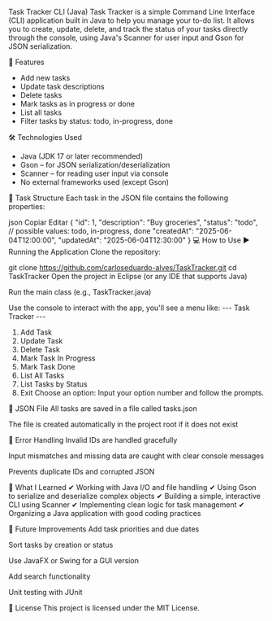Task Tracker CLI (Java)
Task Tracker is a simple Command Line Interface (CLI) application built in Java to help you manage your to-do list. It allows you to create, update, delete, and track the status of your tasks directly through the console, using Java's Scanner for user input and Gson for JSON serialization.

📌 Features
- Add new tasks
- Update task descriptions
- Delete tasks
- Mark tasks as in progress or done
- List all tasks
- Filter tasks by status: todo, in-progress, done

🛠 Technologies Used
- Java (JDK 17 or later recommended)
- Gson – for JSON serialization/deserialization
- Scanner – for reading user input via console
- No external frameworks used (except Gson)

📂 Task Structure
Each task in the JSON file contains the following properties:

json
Copiar
Editar
{
  "id": 1,
  "description": "Buy groceries",
  "status": "todo", // possible values: todo, in-progress, done
  "createdAt": "2025-06-04T12:00:00",
  "updatedAt": "2025-06-04T12:30:00"
}
💻 How to Use
▶️ Running the Application
Clone the repository:

git clone https://github.com/carloseduardo-alves/TaskTracker.git
cd TaskTracker
Open the project in Eclipse (or any IDE that supports Java)

Run the main class (e.g., TaskTracker.java)

Use the console to interact with the app, you'll see a menu like:
--- Task Tracker ---
1. Add Task
2. Update Task
3. Delete Task
4. Mark Task In Progress
5. Mark Task Done
6. List All Tasks
7. List Tasks by Status
0. Exit
Choose an option:
Input your option number and follow the prompts.

📁 JSON File
All tasks are saved in a file called tasks.json

The file is created automatically in the project root if it does not exist

🧪 Error Handling
Invalid IDs are handled gracefully

Input mismatches and missing data are caught with clear console messages

Prevents duplicate IDs and corrupted JSON

🧩 What I Learned
✔ Working with Java I/O and file handling
✔ Using Gson to serialize and deserialize complex objects
✔ Building a simple, interactive CLI using Scanner
✔ Implementing clean logic for task management
✔ Organizing a Java application with good coding practices

🚀 Future Improvements
Add task priorities and due dates

Sort tasks by creation or status

Use JavaFX or Swing for a GUI version

Add search functionality

Unit testing with JUnit

📄 License
This project is licensed under the MIT License.
